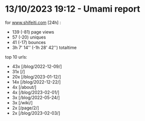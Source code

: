 # 13/10/2023 19:12 - Umami report
for www.shifeiti.com [24h] :

 - 139 (-81) page views
 - 57 (-20) uniques
 - 41 (-17) bounces
 - 3h 7' 14'' (-1h 28' 42'') totaltime


top 10 urls:
 - 43x [/blog/2022-12-09/]
 - 31x [/]
 - 20x [/blog/2023-01-12/]
 - 14x [/blog/2022-12-22/]
 - 4x [/about/]
 - 4x [/blog/2023-02-01/]
 - 3x [/blog/2022-05-24/]
 - 3x [/wiki/]
 - 2x [/page/2/]
 - 2x [/blog/2023-02-03/]



